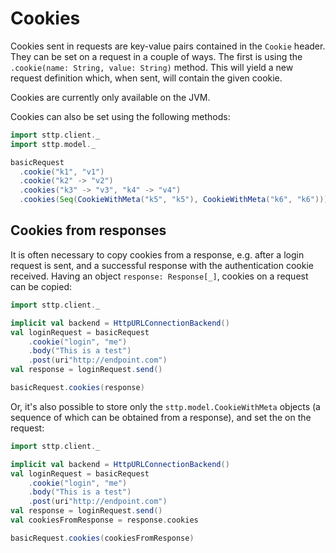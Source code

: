 # Cookies

Cookies sent in requests are key-value pairs contained in the `Cookie` header. They can be set on a request in a couple of ways. The first is using the `.cookie(name: String, value: String)` method. This will yield a new request definition which, when sent, will contain the given cookie.

Cookies are currently only available on the JVM.

Cookies can also be set using the following methods:

```scala
import sttp.client._
import sttp.model._

basicRequest
  .cookie("k1", "v1")
  .cookie("k2" -> "v2")
  .cookies("k3" -> "v3", "k4" -> "v4")
  .cookies(Seq(CookieWithMeta("k5", "k5"), CookieWithMeta("k6", "k6")))
```

## Cookies from responses

It is often necessary to copy cookies from a response, e.g. after a login request is sent, and a successful response with the authentication cookie received. Having an object `response: Response[_]`, cookies on a request can be copied:

```scala
import sttp.client._

implicit val backend = HttpURLConnectionBackend()
val loginRequest = basicRequest
    .cookie("login", "me")
    .body("This is a test")
    .post(uri"http://endpoint.com")
val response = loginRequest.send()

basicRequest.cookies(response)
```   

Or, it's also possible to store only the `sttp.model.CookieWithMeta` objects (a sequence of which can be obtained from a response), and set the on the request:

```scala
import sttp.client._

implicit val backend = HttpURLConnectionBackend()
val loginRequest = basicRequest
    .cookie("login", "me")
    .body("This is a test")
    .post(uri"http://endpoint.com")
val response = loginRequest.send()
val cookiesFromResponse = response.cookies

basicRequest.cookies(cookiesFromResponse)
```
